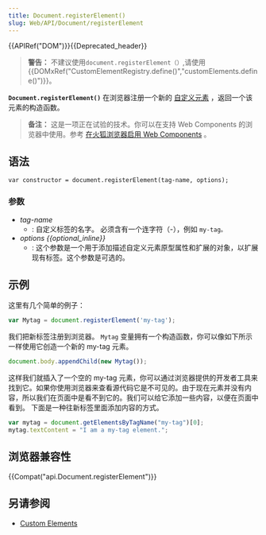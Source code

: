 ```yaml
---
title: Document.registerElement()
slug: Web/API/Document/registerElement
---
```

{{APIRef("DOM")}}{{Deprecated_header}}

> **警告：** 不建议使用`document.registerElement（）`,请使用{{DOMxRef("CustomElementRegistry.define()","customElements.define()")}}。

**`Document.registerElement()`** 在浏览器注册一个新的 [自定义元素](/zh-CN/docs/Web/Web_Components/Custom_Elements) ，返回一个该元素的构造函数。

> **备注：** 这是一项正在试验的技术。你可以在支持 Web Components 的浏览器中使用。参考 [在火狐浏览器启用 Web Components](/zh-CN/docs/Web/Web_Components#Enabling_Web_Components_in_Firefox) 。

## 语法

```
var constructor = document.registerElement(tag-name, options);
```

### 参数

- _tag-name_
  - : 自定义标签的名字。 必须含有一个连字符（-），例如 `my-tag。`
- _options {{optional_inline}}_
  - : 这个参数是一个用于添加描述自定义元素原型属性和扩展的对象，以扩展现有标签。这个参数是可选的。

## 示例

这里有几个简单的例子：

```js
var Mytag = document.registerElement('my-tag');
```

我们把新标签注册到浏览器。 `Mytag` 变量拥有一个构造函数，你可以像如下所示一样使用它创造一个新的 my-tag 元素。

```js
document.body.appendChild(new Mytag());
```

这样我们就插入了一个空的 my-tag 元素，你可以通过浏览器提供的开发者工具来找到它。如果你使用浏览器来查看源代码它是不可见的。由于现在元素并没有内容，所以我们在页面中是看不到它的。我们可以给它添加一些内容，以便在页面中看到。 下面是一种往新标签里面添加内容的方式。

```js
var mytag = document.getElementsByTagName("my-tag")[0];
mytag.textContent = "I am a my-tag element.";
```

## 浏览器兼容性

{{Compat("api.Document.registerElement")}}

## 另请参阅

- [Custom Elements](/zh-CN/docs/Web/Web_Components/Custom_Elements)
